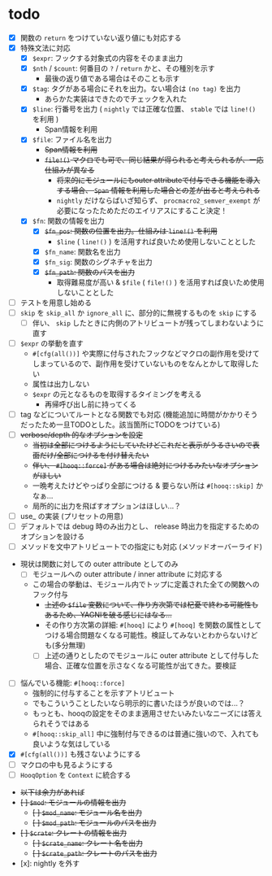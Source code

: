 # todo

- [x] 関数の `return` をつけていない返り値にも対応する
- [x] 特殊文法に対応
  - [x] `$expr`: フックする対象式の内容をそのまま出力
  - [x] `$nth` / `$count`: 何番目の `?` / `return` かと、その種別を示す
    - 最後の返り値である場合はそのことも示す
  - [x] `$tag`: タグがある場合にそれを出力。ない場合は `(no tag)` を出力
    - あらかた実装はできたのでチェックを入れた
  - [x] `$line`: 行番号を出力 ( `nightly` では正確な位置、 `stable` では `line!()` を利用 )
    - Span情報を利用
  - [x] `$file`: ファイル名を出力
    - ~~Span情報を利用~~
    - ~~`file!()` マクロでも可で、同じ結果が得られると考えられるが、一応仕組みが異なる~~
      - ~~将来的にモジュールにもouter attributeで付与できる機能を導入する場合、 `Span` 情報を利用した場合との差が出ると考えられる~~
      - `nightly` だけならばいざ知らず、 `procmacro2_semver_exempt` が必要になったためただのエイリアスにすること決定！
  - [x] `$fn`: 関数の情報を出力
    - [x] ~~`$fn_pos`: 関数の位置を出力。仕組みは `line!()` を利用~~
      - `$line` ( `line!()` ) を活用すれば良いため使用しないこととした
    - [x] `$fn_name`: 関数名を出力
    - [x] `$fn_sig`: 関数のシグネチャを出力
    - [x] ~~`$fn_path`: 関数のパスを出力~~
      - 取得難易度が高い & `$file` ( `file!()` ) を活用すれば良いため使用しないこととした
- [ ] テストを用意し始める
- [ ] `skip` を `skip_all` か `ignore_all` に、部分的に無視するものを `skip` にする
  - [ ] 伴い、 `skip` したときに内側のアトリビュートが残ってしまわないように直す
- [ ] `$expr` の挙動を直す
  - `#[cfg(all())]` や実際に付与されたフックなどマクロの副作用を受けてしまっているので、副作用を受けていないものをなんとかして取得したい
  - 属性は出力しない
  - `$expr` の元となるものを取得するタイミングを考える
    - 再帰呼び出し前に持ってくる
- [ ] tag などについてルートとなる関数でも対応 (機能追加に時間がかかりそうだったため一旦TODOとした。該当箇所にTODOをつけている)
- [ ] ~~verbose/depth 的なオプションを設定~~
  - ~~当初は全部につけるようにしていたけどこれだと表示がうるさいので表面だけ/全部につけるを付け替えたい~~
  - ~~伴い、 `#[hooq::force]` がある場合は絶対につけるみたいなオプションがほしい~~
  - 一晩考えたけどやっぱり全部につける & 要らない所は `#[hooq::skip]` かなぁ...
  - 局所的に出力を飛ばすオプションはほしい...？
- [ ] use_ の実装 (プリセットの用意)
- [ ] デフォルトでは debug 時のみ出力とし、 release 時出力を指定するためのオプションを設ける
- [ ] メソッドを文中アトリビュートでの指定にも対応 (メソッドオーバーライド)
- 現状は関数に対しての outer attribute としてのみ
  - [ ] モジュールへの outer attribute / inner attribute に対応する
  - この場合の挙動は、モジュール内でトップに定義された全ての関数へのフック付与
    - ~~上述の `$file` 変数について、作り方次第では杞憂で終わる可能性もあるため、YAGNIを破る感じにはなる...~~
    - その作り方次第の詳細: `#[hooq]` により `#[hooq]` を関数の属性としてつける場合問題なくなる可能性。検証してみないとわからないけども(多分無理)
    - [ ] 上述の通りとしたのでモジュールに outer attribute として付与した場合、正確な位置を示さなくなる可能性が出てきた。要検証
- [ ] 悩んでいる機能: `#[hooq::force]`
  - 強制的に付与することを示すアトリビュート
  - でもこういうことしたいなら明示的に書いたほうが良いのでは...？
  - もっとも、hooqの設定をそのまま適用させたいみたいなニーズには答えられそうではある
  - `#[hooq::skip_all]` 中に強制付与できるのは普通に強いので、入れても良いような気はしている
- [x] `#[cfg(all())]` も残さないようにする
- [ ] マクロの中も見るようにする
- [ ] `HooqOption` を `Context` に統合する
- ~~以下は余力があれば~~
- ~~[ ] `$mod`: モジュールの情報を出力~~
  - ~~[ ] `$mod_name`: モジュール名を出力~~
  - ~~[ ] `$mod_path`: モジュールのパスを出力~~
- ~~[ ] `$crate`: クレートの情報を出力~~
  - ~~[ ] `$crate_name`: クレート名を出力~~
  - ~~[ ] `$crate_path`: クレートのパスを出力~~
- [x]: nightly を外す